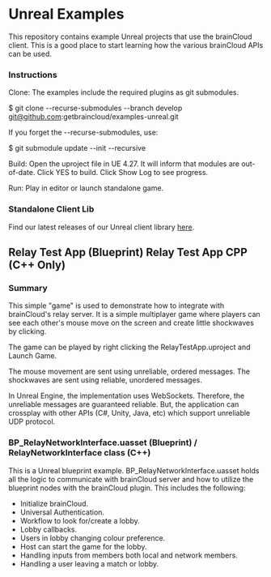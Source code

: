# Unreal Examples

This repository contains example Unreal projects that use the brainCloud client. This is a good place to start learning how the various brainCloud APIs can be used.

### Instructions

Clone:
The examples include the required plugins as git submodules.

$ git clone --recurse-submodules --branch develop git@github.com:getbraincloud/examples-unreal.git

If you forget the --recurse-submodules, use:

$ git submodule update --init --recursive

Build:
Open the uproject file in UE 4.27. It will inform that modules are out-of-date. Click YES to build. Click Show Log to see progress.

Run:
Play in editor or launch standalone game.

### Standalone Client Lib

Find our latest releases of our Unreal client library [here](https://github.com/getbraincloud/braincloud-unreal-plugin-src).

## Relay Test App (Blueprint) Relay Test App CPP (C++ Only)

### Summary

This simple "game" is used to demonstrate how to integrate with brainCloud's relay server. It is a simple multiplayer game where players can see each other's mouse move on the screen and create little shockwaves by clicking.

The game can be played by right clicking the RelayTestApp.uproject and Launch Game.

The mouse movement are sent using unreliable, ordered messages. The shockwaves are sent using reliable, unordered messages.

In Unreal Engine, the implementation uses WebSockets. Therefore, the unreliable messages are guaranteed reliable. But, the application can crossplay with other APIs (C#, Unity, Java, etc) which support unreliable UDP protocol.

### BP_RelayNetworkInterface.uasset (Blueprint) / RelayNetworkInterface class (C++)

This is a Unreal blueprint example. BP_RelayNetworkInterface.uasset holds all the logic to communicate with brainCloud server and how to utilize the blueprint nodes with the brainCloud plugin. This includes the following: 

- Initialize brainCloud.
- Universal Authentication.
- Workflow to look for/create a lobby.
- Lobby callbacks.
- Users in lobby changing colour preference.
- Host can start the game for the lobby.
- Handling inputs from members both local and network members. 
- Handling a user leaving a match or lobby.
